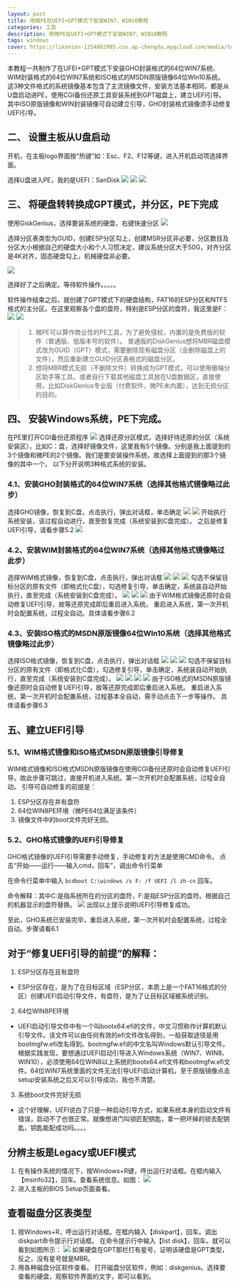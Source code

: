 ```yaml
---
layout: post
title: 用微PE在UEFI+GPT模式下安装WIN7、WIN10教程
categories: 工具
description: 用微PE在UEFI+GPT模式下安装WIN7、WIN10教程
tags: windows
cover: https://likonion-1254082995.cos.ap-chengdu.myqcloud.com/media/toge_excel1066.png
---
```


本教程一共制作了在UFEI+GPT模式下安装GHO封装格式的64位WIN7系统、WIM封装格式的64位WIN7系统和ISO格式的MSDN原版镜像64位WIn10系统。
这3种文件格式的系统镜像基本包含了主流镜像文件，安装方法基本相同，都是从U盘启动进PE，使用CGI备份还原工具安装系统到GPT磁盘上，建立UEFI引导。
其中ISO原版镜像和WIN封装镜像可自动建立引导，GHO封装格式镜像须手动修复UEFI引导。

## 二、 设置主板从U盘启动
开机，在主板logo界面按“热键”如：Esc、F2、F12等键，进入开机启动项选择界面。

选择U盘进入PE，我的是UEFI：SanDisk
![](https://likonion-1254082995.cos.ap-chengdu.myqcloud.com/media/5319583c269759ee4dc10c76b5fb43166f22dfda.jpg)
![](https://likonion-1254082995.cos.ap-chengdu.myqcloud.com/media/d161b0004a90f603317df0fa3e12b31bb251eda6.jpg)
![](https://likonion-1254082995.cos.ap-chengdu.myqcloud.com/media/d1f06a2662d0f703f8bafa610ffa513d2797c563.jpg.png)

## 三、 将硬盘转转换成GPT模式，并分区，PE下完成
使用GiskGenius，选择要装系统的硬盘，右键快速分区
![](https://likonion-1254082995.cos.ap-chengdu.myqcloud.com/media/f74c27dca3cc7cd9390a5a643e01213fb90e9148.jpg.png)

选择分区表类型为GUID，创建ESP分区勾上，创建MSR分区非必要，分区数目及分区大小根据自己的硬盘大小和个人习惯决定，建议系统分区大于50G，对齐分区是4K对齐，固态硬盘勾上，机械硬盘非必要。

![](https://likonion-1254082995.cos.ap-chengdu.myqcloud.com/media/286ea0763912b31bf5f6a2948118367ad8b4e1dd.jpg.png)

选择好了之后确定。等待软件操作。。。。。

软件操作结束之后，就创建了GPT模式下的硬盘结构，FAT16的ESP分区和NTFS格式的主分区。在这里观察各个盘的盘符，特别是ESP分区的盘符，我这里是F：
![](https://likonion-1254082995.cos.ap-chengdu.myqcloud.com/media/c6f5f4fbaf51f3de792ed6d993eef01f382979d7.jpg.png)
![](https://likonion-1254082995.cos.ap-chengdu.myqcloud.com/media/29ed05f2d7ca7bcb74e2a892b9096b63f424a8d2.jpg.png)

> 1. 微PE可以算作商业性的PE工具，为了避免侵权，内置的是免费版的软件（普通版、低版本号的软件）。 普通版的DiskGenius想将MBR磁盘模式改为GUID（GPT）模式，需要删除现有磁盘分区（会删除磁盘上的文件），然后重新建立GUID分区表格式的磁盘分区。
> 2. 想将MBR模式无损（不删除文件）转换成为GPT模式，可以使用傲梅分区助手等工具。或者自行下载其他磁盘工具放在U盘数据区，直接使用，比如DiskGenius专业版（付费软件，微PE未内置），达到无损分区的目的。

## 四、 安装Windows系统，PE下完成。
在PE里打开CGI备份还原程序
![](https://likonion-1254082995.cos.ap-chengdu.myqcloud.com/media/ebb2f1188618367a92eb116029738bd4b21ce515.jpg.png)
选择还原分区模式，选择好待还原的分区（系统安装区），比如C：盘，选择好镜像文件，这里我有5个镜像。分别是我上面提到的3个镜像和微PE的2个镜像。我们是要安装操作系统，故选择上面提到的那3个镜像的其中一个。
以下分开说明3种格式系统的安装。

### 4.1、安装GHO封装格式的64位WIN7系统（选择其他格式镜像略过此步）
选择GHO镜像，恢复到C盘，点击执行，弹出对话框，单击确定
![](https://likonion-1254082995.cos.ap-chengdu.myqcloud.com/media/286ea0763912b31bf4bba3948118367ad8b4e198.jpg.png)
![](https://likonion-1254082995.cos.ap-chengdu.myqcloud.com/media/1421dc638535e5dd24dacb6271c6a7efcc1b62f9.jpg.png)
开始执行系统安装，该过程自动进行，直至恢复完成（系统安装到C盘完成）。
之后是修复UEFI引导，请看步骤5.2
![](https://likonion-1254082995.cos.ap-chengdu.myqcloud.com/media/f82f75d88d1001e98c0f7db2bf0e7bec55e79744.jpg.png)

### 4.2、安装WIM封装格式的64位WIN7系统（选择其他格式镜像略过此步）
选择WIM格式镜像，恢复到C盘，点击执行，弹出对话框
![](https://likonion-1254082995.cos.ap-chengdu.myqcloud.com/media/2b2c32c69f3df8dc2d42e62cca11728b46102870.jpg.png)
![](https://likonion-1254082995.cos.ap-chengdu.myqcloud.com/media/4bdb5a42fbf2b2110d7fecf3cd8065380dd78e1a.jpg.png)
![](https://likonion-1254082995.cos.ap-chengdu.myqcloud.com/media/014cad0e4bfbfbed86255fc27ff0f736aec31f76.jpg.png)
勾选不保留目标分区的原有文件（即格式化C盘），勾选修复引导，单击确定，系统装自动开始执行，直至完成（系统安装到C盘完成）。
![](https://likonion-1254082995.cos.ap-chengdu.myqcloud.com/media/1421dc638535e5dd25fecc6271c6a7efcc1b62a5.jpg.png)
![](https://likonion-1254082995.cos.ap-chengdu.myqcloud.com/media/551712d4ad6eddc441cadc463edbb6fd53663345.jpg.png)
![](https://likonion-1254082995.cos.ap-chengdu.myqcloud.com/media/c9bbd808b3de9c82308090326b81800a1bd8438e.jpg.png)
由于WIM格式镜像还原时会自动修复UEFI引导，故等还原完成即后重启进入系统。
重启进入系统，第一次开机时会配置系统，过程全自动。具体请看步骤6.2

### 4.3、安装ISO格式的MSDN原版镜像64位WIn10系统（选择其他格式镜像略过此步）
选择ISO格式镜像，恢复到C盘，点击执行，弹出对话框
![](https://likonion-1254082995.cos.ap-chengdu.myqcloud.com/media/8fe43cfbe6cd7b89824e513e082442a7d8330e54.jpg.png)
![](https://likonion-1254082995.cos.ap-chengdu.myqcloud.com/media/e7d2556134a85edf58bb959e4e540923dc5475b8.jpg.png)
![](https://likonion-1254082995.cos.ap-chengdu.myqcloud.com/media/e5ea6262f6246b608c3fd9c9ecf81a4c500fa2ba.jpg.png)
勾选不保留目标分区的原有文件（即格式化C盘），勾选修复引导，单击确定，系统装自动开始执行，直至完成（系统安装到C盘完成）。
![](https://likonion-1254082995.cos.ap-chengdu.myqcloud.com/media/acd5a6c279310a558178b549b04543a983261016.jpg.png)
![](https://likonion-1254082995.cos.ap-chengdu.myqcloud.com/media/201703d062d9f2d309ba4f52aeec8a136127cccc.jpg.png)
![](https://likonion-1254082995.cos.ap-chengdu.myqcloud.com/media/90f040550923dd548cd6ccd5d609b3de9e8248ce.jpg.png)
![](https://likonion-1254082995.cos.ap-chengdu.myqcloud.com/media/3080ff256b600c33063cb5751d4c510fd8f9a12e.jpg.png)
由于ISO格式的MSDN原版镜像还原时会自动修复UEFI引导，故等还原完成即后重启进入系统。
重启进入系统，第一次开机时会配置系统，过程基本全自动，需手动点击下一步等操作。
具体请看步骤6.3

## 五、建立UEFI引导
### 5.1、WIM格式镜像和ISO格式MSDN原版镜像引导修复
WIM格式镜像和ISO格式MSDN原版镜像在使用CGI备份还原时会自动修复UEFI引导。故此步骤可跳过，直接开机进入系统。第一次开机时会配置系统，过程全自动。
引导可自动修复的前提是：
1. ESP分区存在并有盘符
2. 64位WIN8PE环境（微PE64位满足该条件）
3. 镜像文件中的boot文件完好无损。

### 5.2、GHO格式镜像的UEFI引导修复
GHO格式镜像的UEFI引导需要手动修复，手动修复的方法是使用CMD命令。
点击“开始——运行——输入cmd，回车”，调出命令行菜单

在命令行菜单中输入 `bcdboot C:\windows /s F: /f UEFI /l zh-cn` 回车。

命令解释：其中C:是指系统所在的分区的盘符，F:是指ESP分区的盘符。根据自己的机器显示的盘符替换。
![](https://likonion-1254082995.cos.ap-chengdu.myqcloud.com/media/58ac71f1f736afc356d155d8b419ebc4b5451295.jpg.png)
出现以上提示说明UEFI引导修复成功。

至此，GHO系统已安装完毕，重启进入系统，第一次开机时会配置系统，过程全自动。步骤请看6.1

## 对于“修复UEFI引导的前提”的解释：
1. ESP分区存在且有盘符
* ESP分区存在，是为了在目标区域（ESP分区，本质上是一个FAT16格式的分区）创建UEFI启动引导文件，有盘符，是为了让目标区域被系统识别。
2. 64位WIN8PE环境
* UEFI启动引导文件中有一个叫bootx64.efi的文件，中文习惯称作计算机默认引导文件。该文件可以由任何有效的efi文件改名得到，一般获取途径是用bootmgfw.efi改名得到。bootmgfw.efi的中文名叫Windows默认引导文件。
根据实践发现，要想通过UEFI启动引导进入Windows系统（WIN7、WIN8、WIN10），必须使用64位WIN8以上系统的bootx64.efi文件和bootmgfw.efi文件。64位WIN7系统里面的文件无法引导UEFI启动计算机，至于原版镜像点击setup安装系统之后又可以引导成功，我也不清楚。
3. 系统boot文件完好无损
* 这个好理解，UEFI说白了只是一种启动引导方式，如果系统本身的启动文件有错误，启动不了也很正常。就像想进门叫锁匠配钥匙，拿一把坏掉的锁去配钥匙，钥匙能配成功吗。。。。

## 分辨主板是Legacy或UEFI模式

1. 在有操作系统的情况下，按Windows+R键，呼出运行对话框。在框内输入【msinfo32】，回车。查看系统信息。如图：
![](https://likonion-1254082995.cos.ap-chengdu.myqcloud.com/media/e9184a176d224f4a5790105500f790529922d14b.jpg.png)
2. 进入主板的BIOS Setup页面查看。

## 查看磁盘分区表类型

1. 按Windows+R，呼出运行对话框。在框内输入【diskpart】，回车。调出diskpart命令提示行对话框。
在命令提示行中输入【list disk】，回车。就可以看到如图所示：
![](https://likonion-1254082995.cos.ap-chengdu.myqcloud.com/media/adc762610c3387446e3f433a580fd9f9d52aa0e6.jpg-2.png)
如果硬盘在GPT那栏打有星号，证明该硬盘是GPT类型，反之，没有星号就是MBR。
2. 用各种磁盘分区软件查看。
打开磁盘分区软件，例如：diskgenius。选择要查看的硬盘，观察软件界面的文字，即可以看到。
